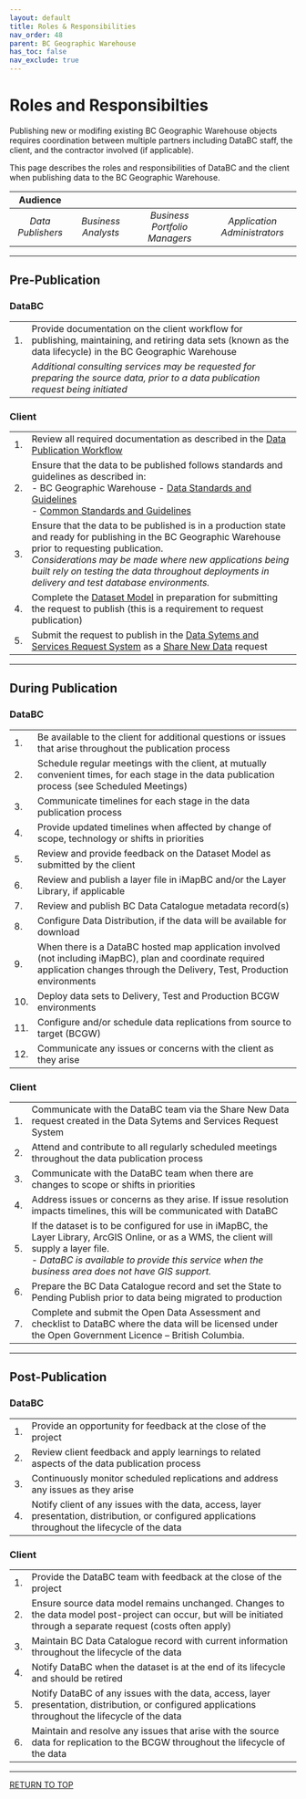 ```yaml
---
layout: default
title: Roles & Responsibilities
nav_order: 48
parent: BC Geographic Warehouse
has_toc: false
nav_exclude: true
---
```


# Roles and Responsibilties

Publishing new or modifing existing BC Geographic Warehouse objects requires coordination between multiple partners including DataBC staff, the client, and the contractor involved (if applicable). 

This page describes the roles and responsibilities of DataBC and the client when publishing data to the BC Geographic Warehouse.

|**Audience**|  |  |  |
|:---:|:---:|:---:|:---:|
| *Data Publishers* | *Business Analysts* | *Business Portfolio Managers* | *Application Administrators* |

------------------------------

## Pre-Publication

### DataBC

| | |
|---|---|
|1.|Provide documentation on the client workflow for publishing, maintaining, and retiring data sets (known as the data lifecycle) in the BC Geographic Warehouse|
|  |_Additional consulting services may be requested for preparing the source data, prior to a data publication request being initiated_|

### Client

| | |
|---|---|
|1.|Review all required documentation as described in the [Data Publication Workflow](dps_bcgw_w.md)|
|2.|Ensure that the data to be published follows standards and guidelines as described in: <br> - BC Geographic Warehouse - [Data Standards and Guidelines](dsg_bcgw_data_standards.md) <br> - [Common Standards and Guidelines](dsg.md)|
|3.|Ensure that the data to be published is in a production state and ready for publishing in the BC Geographic Warehouse prior to requesting publication. <br>     _Considerations may be made where new applications being built rely on testing the data throughout deployments in delivery and test database environments._|
|4.|Complete the [Dataset Model](https://bcgov.github.io/data-publication/pages/images/Dataset_Model_Current_TEMPLATE.xlsx) in preparation for submitting the request to publish (this is a requirement to request publication)|
|5.|Submit the request to publish in the [Data Sytems and Services Request System](https://dpdd.atlassian.net/servicedesk/customer/portal/1) as a [Share New Data](https://dpdd.atlassian.net/servicedesk/customer/portal/1/group/5/create/28) request|

------------------------------

## During Publication

### DataBC

| | |
|---|---|
|1.|Be available to the client for additional questions or issues that arise throughout the publication process |
|2.|Schedule regular meetings with the client, at mutually convenient times, for each stage in the data publication process (see Scheduled Meetings)|
|3.|Communicate timelines for each stage in the data publication process|
|4.|Provide updated timelines when affected by change of scope, technology or shifts in priorities|
|5.|Review and provide feedback on the Dataset Model as submitted by the client|
|6.|Review and publish a layer file in iMapBC and/or the Layer Library, if applicable|
|7.|Review and publish BC Data Catalogue metadata record(s) |
|8.|Configure Data Distribution, if the data will be available for download|
|9.|When there is a DataBC hosted map application involved (not including iMapBC), plan and coordinate required application changes through the Delivery, Test, Production environments|
|10.|Deploy data sets to Delivery, Test and Production BCGW environments|
|11.|Configure and/or schedule data replications from source to target (BCGW)|
|12.|Communicate any issues or concerns with the client as they arise|

### Client

| | |
|---|---|
|1.|Communicate with the DataBC team via the Share New Data request created in the Data Sytems and Services Request System|
|2.|Attend and contribute to all regularly scheduled meetings throughout the data publication process|
|3.|Communicate with the DataBC team when there are changes to scope or shifts in priorities|
|4.|Address issues or concerns as they arise. If issue resolution impacts timelines, this will be communicated with DataBC|
|5.|If the dataset is to be configured for use in iMapBC, the Layer Library, ArcGIS Online, or as a WMS, the client will supply a layer file. <br> - _DataBC is available to provide this service when the business area does not have GIS support._|
|6.|Prepare the BC Data Catalogue record and set the State to Pending Publish prior to data being migrated to production|
|7.|Complete and submit the Open Data Assessment and checklist to DataBC where the data will be licensed under the Open Government Licence – British Columbia.|

------------------------------

## Post-Publication

### DataBC

| | |
|---|---|
|1.|Provide an opportunity for feedback at the close of the project|
|2.|Review client feedback and apply learnings to related aspects of the data publication process|
|3.|Continuously monitor scheduled replications and address any issues as they arise|
|4.|Notify client of any issues with the data, access, layer presentation, distribution, or configured applications throughout the lifecycle of the data|

### Client

| | |
|---|---|
|1.|Provide the DataBC team with feedback at the close of the project|
|2.|Ensure source data model remains unchanged. Changes to the data model post-project can occur, but will be initiated through a separate request (costs often apply)|
|3.|Maintain BC Data Catalogue record with current information throughout the lifecycle of the data|
|4.|Notify DataBC when the dataset is at the end of its lifecycle and should be retired|
|5.|Notify DataBC of any issues with the data, access, layer presentation, distribution, or configured applications throughout the lifecycle of the data|
|6.|Maintain and resolve any issues that arise with the source data for replication to the BCGW throughout the lifecycle of the data|

------------------------------

[RETURN TO TOP][1] 

[1]: #roles-and-responsibilities
